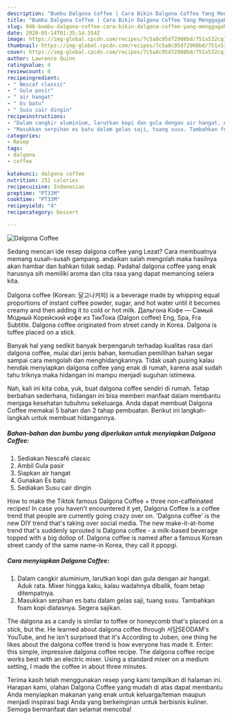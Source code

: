 ```yaml
---
description: "Bumbu Dalgona Coffee | Cara Bikin Dalgona Coffee Yang Menggugah Selera"
title: "Bumbu Dalgona Coffee | Cara Bikin Dalgona Coffee Yang Menggugah Selera"
slug: 946-bumbu-dalgona-coffee-cara-bikin-dalgona-coffee-yang-menggugah-selera
date: 2020-05-14T01:35:14.554Z
image: https://img-global.cpcdn.com/recipes/7c5a8c95d72908bd/751x532cq70/dalgona-coffee-foto-resep-utama.jpg
thumbnail: https://img-global.cpcdn.com/recipes/7c5a8c95d72908bd/751x532cq70/dalgona-coffee-foto-resep-utama.jpg
cover: https://img-global.cpcdn.com/recipes/7c5a8c95d72908bd/751x532cq70/dalgona-coffee-foto-resep-utama.jpg
author: Lawrence Quinn
ratingvalue: 4
reviewcount: 8
recipeingredient:
- " Nescaf classic"
- " Gula pasir"
- " air hangat"
- " Es batu"
- " Susu cair dingin"
recipeinstructions:
- "Dalam cangkir aluminium, larutkan kopi dan gula dengan air hangat. Aduk rata. Mixer hingga kaku, kalau wadahnya dibalik, foam tetap ditempatnya."
- "Masukkan serpihan es batu dalam gelas saji, tuang susu. Tambahkan foam kopi diatasnya. Segera sajikan."
categories:
- Resep
tags:
- dalgona
- coffee

katakunci: dalgona coffee 
nutrition: 251 calories
recipecuisine: Indonesian
preptime: "PT31M"
cooktime: "PT33M"
recipeyield: "4"
recipecategory: Dessert

---
```



![Dalgona Coffee](https://img-global.cpcdn.com/recipes/7c5a8c95d72908bd/751x532cq70/dalgona-coffee-foto-resep-utama.jpg)

Sedang mencari ide resep dalgona coffee yang Lezat? Cara membuatnya memang susah-susah gampang. andaikan salah mengolah maka hasilnya akan hambar dan bahkan tidak sedap. Padahal dalgona coffee yang enak harusnya sih memiliki aroma dan cita rasa yang dapat memancing selera kita.

Dalgona coffee (Korean: 달고나커피) is a beverage made by whipping equal proportions of instant coffee powder, sugar, and hot water until it becomes creamy and then adding it to cold or hot milk. Дальгона Кофе — Самый Модный Корейский кофе из ТикТока (Dalgon coffee) Eng, Spa, Fra Subtitle. Dalgona coffee originated from street candy in Korea. Dalgona is toffee placed on a stick.

Banyak hal yang sedikit banyak berpengaruh terhadap kualitas rasa dari dalgona coffee, mulai dari jenis bahan, kemudian pemilihan bahan segar sampai cara mengolah dan menghidangkannya. Tidak usah pusing kalau hendak menyiapkan dalgona coffee yang enak di rumah, karena asal sudah tahu triknya maka hidangan ini mampu menjadi suguhan istimewa.


Nah, kali ini kita coba, yuk, buat dalgona coffee sendiri di rumah. Tetap berbahan sederhana, hidangan ini bisa memberi manfaat dalam membantu menjaga kesehatan tubuhmu sekeluarga. Anda dapat membuat Dalgona Coffee memakai 5 bahan dan 2 tahap pembuatan. Berikut ini langkah-langkah untuk membuat hidangannya.

<!--inarticleads1-->

##### Bahan-bahan dan bumbu yang diperlukan untuk menyiapkan Dalgona Coffee:

1. Sediakan  Nescafé classic
1. Ambil  Gula pasir
1. Siapkan  air hangat
1. Gunakan  Es batu
1. Sediakan  Susu cair dingin


How to make the Tiktok famous Dalgona Coffee + three non-caffeinated recipes! In case you haven&#39;t encountered it yet, Dalgona Coffee is a coffee trend that people are currently going crazy over on. &#39;Dalgona coffee&#39; is the new DIY trend that&#39;s taking over social media. The new make-it-at-home trend that&#39;s suddenly sprouted is Dalgona coffee - a milk-based beverage topped with a big dollop of. Dalgona coffee is named after a famous Korean street candy of the same name-in Korea, they call it ppopgi. 

<!--inarticleads2-->

##### Cara menyiapkan Dalgona Coffee:

1. Dalam cangkir aluminium, larutkan kopi dan gula dengan air hangat. Aduk rata. Mixer hingga kaku, kalau wadahnya dibalik, foam tetap ditempatnya.
1. Masukkan serpihan es batu dalam gelas saji, tuang susu. Tambahkan foam kopi diatasnya. Segera sajikan.


The dalgona as a candy is similar to toffee or honeycomb that&#39;s placed on a stick, but the. He learned about dalgona coffee through 서담SEODAM&#39;s YouTube, and he isn&#39;t surprised that it&#39;s According to Joben, one thing he likes about the dalgona coffee trend is how everyone has made it. Enter: this simple, impressive dalgona coffee recipe. The dalgona coffee recipe works best with an electric mixer. Using a standard mixer on a medium setting, I made the coffee in about three minutes. 

Terima kasih telah menggunakan resep yang kami tampilkan di halaman ini. Harapan kami, olahan Dalgona Coffee yang mudah di atas dapat membantu Anda menyiapkan makanan yang enak untuk keluarga/teman maupun menjadi inspirasi bagi Anda yang berkeinginan untuk berbisnis kuliner. Semoga bermanfaat dan selamat mencoba!
